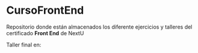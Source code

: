 # CursoFrontEnd

Repositorio donde están almacenados 
los diferente ejercicios y talleres del certificado 
**Front End** de NextU

Taller final en: 
